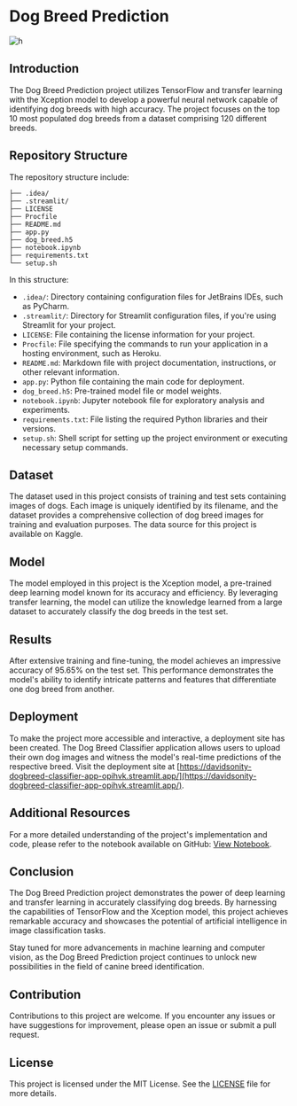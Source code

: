 # **Dog Breed Prediction**

![h](https://user-images.githubusercontent.com/96771321/214430950-66cc8641-b309-4de1-8a8f-7a568f69910c.jpg)

## Introduction
The Dog Breed Prediction project utilizes TensorFlow and transfer learning with the Xception model to develop a powerful neural network capable of identifying dog breeds with high accuracy. The project focuses on the top 10 most populated dog breeds from a dataset comprising 120 different breeds.

## Repository Structure

The repository structure include:

```
├── .idea/
├── .streamlit/
├── LICENSE
├── Procfile
├── README.md
├── app.py
├── dog_breed.h5
├── notebook.ipynb
├── requirements.txt
└── setup.sh
```

In this structure:

- `.idea/`: Directory containing configuration files for JetBrains IDEs, such as PyCharm.
- `.streamlit/`: Directory for Streamlit configuration files, if you're using Streamlit for your project.
- `LICENSE`: File containing the license information for your project.
- `Procfile`: File specifying the commands to run your application in a hosting environment, such as Heroku.
- `README.md`: Markdown file with project documentation, instructions, or other relevant information.
- `app.py`: Python file containing the main code for deployment.
- `dog_breed.h5`: Pre-trained model file or model weights.
- `notebook.ipynb`: Jupyter notebook file for exploratory analysis and experiments.
- `requirements.txt`: File listing the required Python libraries and their versions.
- `setup.sh`: Shell script for setting up the project environment or executing necessary setup commands.


## Dataset
The dataset used in this project consists of training and test sets containing images of dogs. Each image is uniquely identified by its filename, and the dataset provides a comprehensive collection of dog breed images for training and evaluation purposes. The data source for this project is available on Kaggle.

## Model
The model employed in this project is the Xception model, a pre-trained deep learning model known for its accuracy and efficiency. By leveraging transfer learning, the model can utilize the knowledge learned from a large dataset to accurately classify the dog breeds in the test set.

## Results
After extensive training and fine-tuning, the model achieves an impressive accuracy of 95.65% on the test set. This performance demonstrates the model's ability to identify intricate patterns and features that differentiate one dog breed from another.

## Deployment
To make the project more accessible and interactive, a deployment site has been created. The Dog Breed Classifier application allows users to upload their own dog images and witness the model's real-time predictions of the respective breed. Visit the deployment site at [https://davidsonity-dogbreed-classifier-app-opihvk.streamlit.app/](https://davidsonity-dogbreed-classifier-app-opihvk.streamlit.app/).

## Additional Resources
For a more detailed understanding of the project's implementation and code, please refer to the notebook available on GitHub: [View Notebook](https://github.com/Davidsonity/DogBreed-Classifier/blob/main/notebook.ipynb).

## Conclusion
The Dog Breed Prediction project demonstrates the power of deep learning and transfer learning in accurately classifying dog breeds. By harnessing the capabilities of TensorFlow and the Xception model, this project achieves remarkable accuracy and showcases the potential of artificial intelligence in image classification tasks.

Stay tuned for more advancements in machine learning and computer vision, as the Dog Breed Prediction project continues to unlock new possibilities in the field of canine breed identification.

## Contribution
Contributions to this project are welcome. If you encounter any issues or have suggestions for improvement, please open an issue or submit a pull request.

## License
This project is licensed under the MIT License. See the [LICENSE](LICENSE) file for more details.
